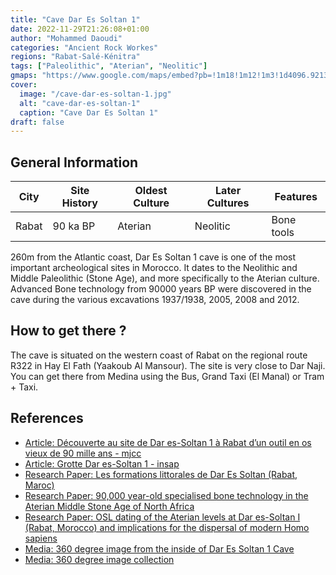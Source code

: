 ```yaml
---
title: "Cave Dar Es Soltan 1"
date: 2022-11-29T21:26:08+01:00
author: "Mohammed Daoudi"
categories: "Ancient Rock Workes"
regions: "Rabat-Salé-Kénitra"
tags: ["Paleolithic", "Aterian", "Neolitic"]
gmaps: "https://www.google.com/maps/embed?pb=!1m18!1m12!1m3!1d4096.921356905818!2d-6.897980995988573!3d33.978281034962464!2m3!1f0!2f0!3f0!3m2!1i1024!2i768!4f13.1!3m3!1m2!1s0xda76d3e70927ce7%3A0xa367b415d1b89942!2sDar%20Es%20Soltan%202%20Cave!5e1!3m2!1sen!2sma!4v1669679547453!5m2!1sen!2sma"
cover:
  image: "/cave-dar-es-soltan-1.jpg"
  alt: "cave-dar-es-soltan-1"
  caption: "Cave Dar Es Soltan 1"
draft: false
---
```


## General Information

| City  | Site History | Oldest Culture | Later Cultures | Features   |
| ---   | ---          | ---            | ---            | ---        |
| Rabat | 90 ka BP     | Aterian        | Neolitic       | Bone tools |

260m from the Atlantic coast, Dar Es Soltan 1 cave is one of the most important archeological sites in Morocco. It dates to the Neolithic and Middle Paleolithic (Stone Age), and more specifically to the Aterian culture. Advanced Bone technology from 90000 years BP were discovered in the cave during the various excavations 1937/1938, 2005, 2008 and 2012.

## How to get there ?
The cave is situated on the western coast of Rabat on the regional route R322 in Hay El Fath (Yaakoub Al Mansour). The site is very close to Dar Naji. You can get there from Medina using the Bus, Grand Taxi (El Manal) or Tram + Taxi.

## References
- [Article: Découverte au site de Dar es-Soltan 1 à Rabat d’un outil en os vieux de 90 mille ans - mjcc](https://mjcc.gov.ma/fr/decouverte-au-site-de-dar-es-soltan-1-a-rabat-dun-outil-en-os-vieux-de-90-mille-ans/)
- [Article: Grotte Dar es-Soltan 1 - insap](https://insap.ac.ma/?p=1065)
- [Research Paper: Les formations littorales de Dar Es Soltan (Rabat, Maroc)](https://www.researchgate.net/publication/277139366_Les_formations_littorales_de_Dar_Es_Soltan_Rabat_Maroc)
- [Research Paper: 90,000 year-old specialised bone technology in the Aterian Middle Stone Age of North Africa](https://www.researchgate.net/publication/328057750_90000_year-old_specialised_bone_technology_in_the_Aterian_Middle_Stone_Age_of_North_Africa)
- [Research Paper: OSL dating of the Aterian levels at Dar es-Soltan I (Rabat, Morocco) and
implications for the dispersal of modern Homo sapiens](https://in-africa.org/wp-content/uploads/2012/12/Barton-et-al-2009-QSR-OSL-dating-of-Aterian-levels-at-Dar-es-Soltan-I.pdf)
- [Media: 360 degree image from the inside of Dar Es Soltan 1 Cave](https://www.360cities.net/image/dar-es-soltan-1-morocco-cave-post-excavation-end-of-2012-season#136.45,35.15,110.0)
- [Media: 360 degree image collection](https://www.alamy.com/360-degree-panoramic-view-of-dar-es-soltan-1-cave-environs-rabat-morocco-image219637926.html)
